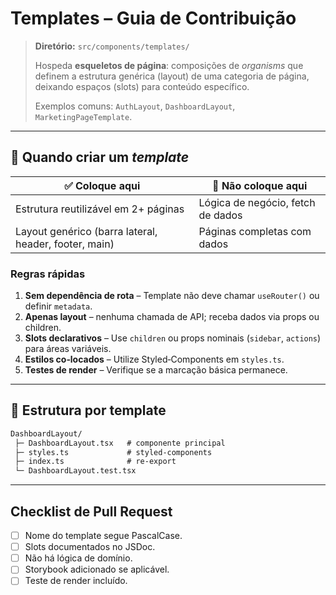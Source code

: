 # Templates – Guia de Contribuição

> **Diretório:** `src/components/templates/`
>
> Hospeda **esqueletos de página**: composições de _organisms_ que definem a estrutura genérica (layout) de uma categoria de página, deixando espaços (slots) para conteúdo específico.
>
> Exemplos comuns: `AuthLayout`, `DashboardLayout`, `MarketingPageTemplate`.

---

## 📐 Quando criar um _template_

| ✅ Coloque aqui                                       | 🚫 Não coloque aqui               |
| ----------------------------------------------------- | --------------------------------- |
| Estrutura reutilizável em 2+ páginas                  | Lógica de negócio, fetch de dados |
| Layout genérico (barra lateral, header, footer, main) | Páginas completas com dados       |

### Regras rápidas

1. **Sem dependência de rota** – Template não deve chamar `useRouter()` ou definir `metadata`.
2. **Apenas layout** – nenhuma chamada de API; receba dados via props ou children.
3. **Slots declarativos** – Use `children` ou props nominais (`sidebar`, `actions`) para áreas variáveis.
4. **Estilos co‑locados** – Utilize Styled‑Components em `styles.ts`.
5. **Testes de render** – Verifique se a marcação básica permanece.

---

## 📁 Estrutura por template

```txt
DashboardLayout/
 ├─ DashboardLayout.tsx   # componente principal
 ├─ styles.ts             # styled-components
 ├─ index.ts              # re-export
 └─ DashboardLayout.test.tsx
```

---

## Checklist de Pull Request

- [ ] Nome do template segue PascalCase.
- [ ] Slots documentados no JSDoc.
- [ ] Não há lógica de domínio.
- [ ] Storybook adicionado se aplicável.
- [ ] Teste de render incluído.
